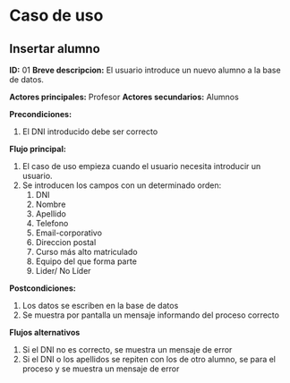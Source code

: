 # Caso de uso

## Insertar alumno

**ID:** 01
**Breve descripcion:** El usuario introduce un nuevo alumno a la base de datos.

**Actores principales:** Profesor
**Actores secundarios:** Alumnos

**Precondiciones:**
1. El DNI introducido debe ser correcto

**Flujo principal:**
1. El caso de uso empieza cuando el usuario necesita introducir un usuario.
2. Se introducen los campos con un determinado orden:
    1. DNI
    2. Nombre
    3. Apellido
    4. Telefono
    5. Email-corporativo
    6. Direccion postal
    7. Curso más alto matriculado
    8. Equipo del que forma parte
    9. Lider/ No Líder

**Postcondiciones:**
1. Los datos se escriben en la base de datos
2. Se muestra por pantalla un mensaje informando del proceso correcto

**Flujos alternativos**
1. Si el DNI no es correcto, se muestra un mensaje de error
2. Si el DNI o los apellidos se repiten con los de otro alumno, se para el proceso y se muestra un mensaje de error
